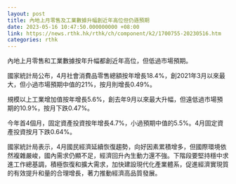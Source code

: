 ```yaml
---
layout: post
title: 內地上月零售及工業數據升幅創近年高位但仍遜預期
date: 2023-05-16 10:47:50.000000000 +08:00
link: https://news.rthk.hk/rthk/ch/component/k2/1700755-20230516.htm
categories: rthk
---
```


內地上月零售和工業數據按年升幅都創近年高位，但低過市場預期。

國家統計局公布，4月社會消費品零售總額按年增長18.4%，創2021年3月以來最大，但小過市場預期中值的21%，按月則增長0.49%。

規模以上工業增加值按年增長5.6%，創去年9月以來最大升幅，但遠低過市場預期的10.9%，按月下跌0.47%。

今年首4個月，固定資產投資按年增長4.7%，小過預期中值的5.5%。4月固定資產投資按月下跌0.64%。

國家統計局表示，4月國民經濟延續恢復趨勢，向好因素累積增多，但國際環境依然複雜嚴峻，國內需求仍顯不足，經濟回升內生動力還不強。下階段要堅持穩中求進工作總基調，積極恢復和擴大需求，加快建設現代化產業體系，促進經濟實現質的有效提升和量的合理增長，著力推動經濟高品質發展。
